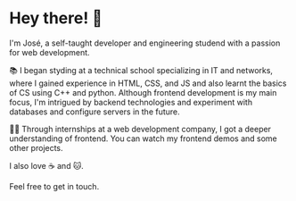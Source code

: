 # Hey there! 👋

I'm José, a self-taught developer and engineering studend with a passion for web development.

📚 I began styding at a technical school specializing in IT and networks, where I gained experience in HTML, CSS, and JS  and also learnt the basics of CS using C++ and python.
Although frontend development is my main focus, I'm intrigued by backend technologies and experiment with databases and configure servers in the future.

👨‍💻 Through internships at a web development company, I got a deeper understanding of frontend. You can watch my frontend demos and some other projects.

I also love ☕️ and 🐱.

Feel free to get in touch.
